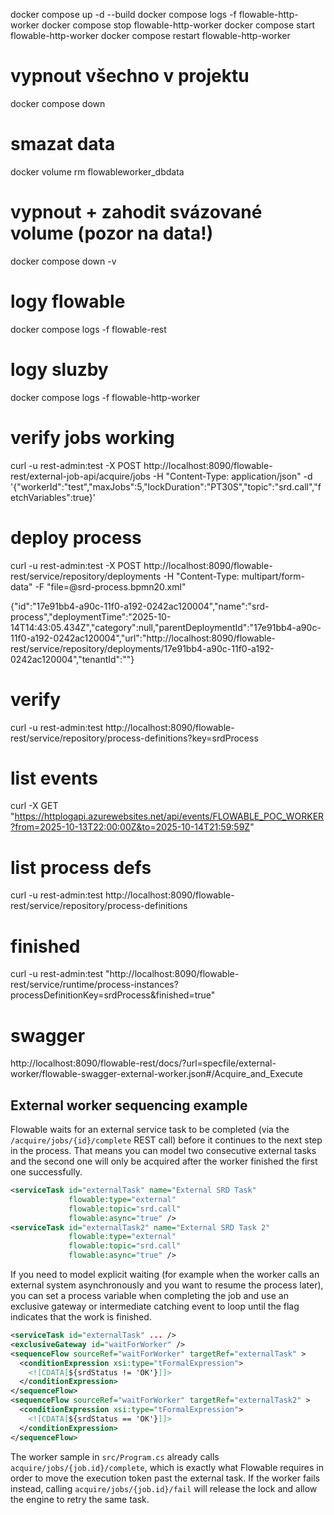 docker compose up -d --build
docker compose logs -f flowable-http-worker
docker compose stop flowable-http-worker
docker compose start flowable-http-worker
docker compose restart flowable-http-worker

# vypnout všechno v projektu
docker compose down
# smazat data
docker volume rm flowableworker_dbdata

# vypnout + zahodit svázované volume (pozor na data!)
docker compose down -v

# logy flowable
docker compose logs -f flowable-rest

# logy sluzby
docker compose logs -f flowable-http-worker

# verify jobs working
curl -u rest-admin:test -X POST http://localhost:8090/flowable-rest/external-job-api/acquire/jobs -H "Content-Type: application/json" -d '{"workerId":"test","maxJobs":5,"lockDuration":"PT30S","topic":"srd.call","fetchVariables":true}'

# deploy process
curl -u rest-admin:test -X POST http://localhost:8090/flowable-rest/service/repository/deployments -H "Content-Type: multipart/form-data" -F "file=@srd-process.bpmn20.xml"

{"id":"17e91bb4-a90c-11f0-a192-0242ac120004","name":"srd-process","deploymentTime":"2025-10-14T14:43:05.434Z","category":null,"parentDeploymentId":"17e91bb4-a90c-11f0-a192-0242ac120004","url":"http://localhost:8090/flowable-rest/service/repository/deployments/17e91bb4-a90c-11f0-a192-0242ac120004","tenantId":""}

# verify
curl -u rest-admin:test http://localhost:8090/flowable-rest/service/repository/process-definitions?key=srdProcess

# list events
curl -X GET "https://httplogapi.azurewebsites.net/api/events/FLOWABLE_POC_WORKER?from=2025-10-13T22:00:00Z&to=2025-10-14T21:59:59Z"

# list process defs
curl -u rest-admin:test http://localhost:8090/flowable-rest/service/repository/process-definitions

# finished
curl -u rest-admin:test "http://localhost:8090/flowable-rest/service/runtime/process-instances?processDefinitionKey=srdProcess&finished=true"

# swagger
http://localhost:8090/flowable-rest/docs/?url=specfile/external-worker/flowable-swagger-external-worker.json#/Acquire_and_Execute
## External worker sequencing example

Flowable waits for an external service task to be completed (via the `/acquire/jobs/{id}/complete` REST call) before it continues to the next step in the process. That means you can model two consecutive external tasks and the second one will only be acquired after the worker finished the first one successfully.

```xml
<serviceTask id="externalTask" name="External SRD Task"
             flowable:type="external"
             flowable:topic="srd.call"
             flowable:async="true" />
<serviceTask id="externalTask2" name="External SRD Task 2"
             flowable:type="external"
             flowable:topic="srd.call"
             flowable:async="true" />
```

If you need to model explicit waiting (for example when the worker calls an external system asynchronously and you want to resume the process later), you can set a process variable when completing the job and use an exclusive gateway or intermediate catching event to loop until the flag indicates that the work is finished.

```xml
<serviceTask id="externalTask" ... />
<exclusiveGateway id="waitForWorker" />
<sequenceFlow sourceRef="waitForWorker" targetRef="externalTask" >
  <conditionExpression xsi:type="tFormalExpression">
    <![CDATA[${srdStatus != 'OK'}]]>
  </conditionExpression>
</sequenceFlow>
<sequenceFlow sourceRef="waitForWorker" targetRef="externalTask2" >
  <conditionExpression xsi:type="tFormalExpression">
    <![CDATA[${srdStatus == 'OK'}]]>
  </conditionExpression>
</sequenceFlow>
```

The worker sample in `src/Program.cs` already calls `acquire/jobs/{job.id}/complete`, which is exactly what Flowable requires in order to move the execution token past the external task. If the worker fails instead, calling `acquire/jobs/{job.id}/fail` will release the lock and allow the engine to retry the same task.
